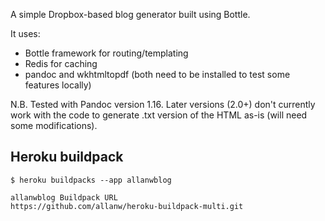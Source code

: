 A simple Dropbox-based blog generator built using Bottle.

It uses:

- Bottle framework for routing/templating
- Redis for caching
- pandoc and wkhtmltopdf (both need to be installed to test some features locally)

N.B. Tested with Pandoc version 1.16. Later versions (2.0+) don't currently work with the code to generate .txt version of the HTML as-is (will need some modifications).

## Heroku buildpack

`$ heroku buildpacks --app allanwblog`
```
allanwblog Buildpack URL
https://github.com/allanw/heroku-buildpack-multi.git
```
